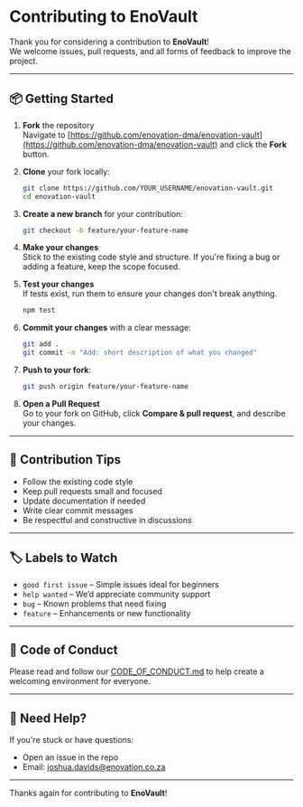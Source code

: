 # Contributing to EnoVault

Thank you for considering a contribution to **EnoVault**!  
We welcome issues, pull requests, and all forms of feedback to improve the project.

---

## 📦 Getting Started

1. **Fork** the repository  
   Navigate to [https://github.com/enovation-dma/enovation-vault](https://github.com/enovation-dma/enovation-vault) and click the **Fork** button.

2. **Clone** your fork locally:

    ```bash
    git clone https://github.com/YOUR_USERNAME/enovation-vault.git
    cd enovation-vault
    ```

3. **Create a new branch** for your contribution:

    ```bash
    git checkout -b feature/your-feature-name
    ```

4. **Make your changes**  
   Stick to the existing code style and structure. If you're fixing a bug or adding a feature, keep the scope focused.

5. **Test your changes**  
   If tests exist, run them to ensure your changes don't break anything.

    ```bash
    npm test
    ```

6. **Commit your changes** with a clear message:

    ```bash
    git add .
    git commit -m "Add: short description of what you changed"
    ```

7. **Push to your fork**:

    ```bash
    git push origin feature/your-feature-name
    ```

8. **Open a Pull Request**  
   Go to your fork on GitHub, click **Compare & pull request**, and describe your changes.

---

## 🧠 Contribution Tips

- Follow the existing code style
- Keep pull requests small and focused
- Update documentation if needed
- Write clear commit messages
- Be respectful and constructive in discussions

---

## 🏷️ Labels to Watch

- `good first issue` – Simple issues ideal for beginners  
- `help wanted` – We’d appreciate community support  
- `bug` – Known problems that need fixing  
- `feature` – Enhancements or new functionality

---

## 📜 Code of Conduct

Please read and follow our [CODE_OF_CONDUCT.md](./CODE_OF_CONDUCT.md) to help create a welcoming environment for everyone.

---

## 🙋 Need Help?

If you're stuck or have questions:

- Open an issue in the repo
- Email: [joshua.davids@enovation.co.za](mailto:joshua.davids@enovation.co.za)

---

Thanks again for contributing to **EnoVault**!
